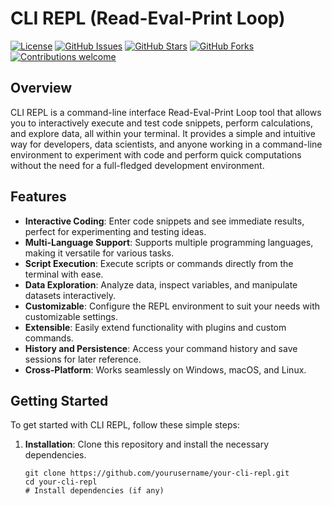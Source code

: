 # CLI REPL (Read-Eval-Print Loop)

[![License](https://img.shields.io/badge/license-MIT-blue.svg)](https://github.com/yourusername/your-cli-repl/blob/main/LICENSE)
[![GitHub Issues](https://img.shields.io/github/issues/yourusername/your-cli-repl)](https://github.com/yourusername/your-cli-repl/issues)
[![GitHub Stars](https://img.shields.io/github/stars/yourusername/your-cli-repl)](https://github.com/yourusername/your-cli-repl/stargazers)
[![GitHub Forks](https://img.shields.io/github/forks/yourusername/your-cli-repl)](https://github.com/yourusername/your-cli-repl/network/members)
[![Contributions welcome](https://img.shields.io/badge/contributions-welcome-brightgreen.svg)](CONTRIBUTING.md)

## Overview

CLI REPL is a command-line interface Read-Eval-Print Loop tool that allows you to interactively execute and test code snippets, perform calculations, and explore data, all within your terminal. It provides a simple and intuitive way for developers, data scientists, and anyone working in a command-line environment to experiment with code and perform quick computations without the need for a full-fledged development environment.

## Features

- **Interactive Coding**: Enter code snippets and see immediate results, perfect for experimenting and testing ideas.
- **Multi-Language Support**: Supports multiple programming languages, making it versatile for various tasks.
- **Script Execution**: Execute scripts or commands directly from the terminal with ease.
- **Data Exploration**: Analyze data, inspect variables, and manipulate datasets interactively.
- **Customizable**: Configure the REPL environment to suit your needs with customizable settings.
- **Extensible**: Easily extend functionality with plugins and custom commands.
- **History and Persistence**: Access your command history and save sessions for later reference.
- **Cross-Platform**: Works seamlessly on Windows, macOS, and Linux.

## Getting Started

To get started with CLI REPL, follow these simple steps:

1. **Installation**: Clone this repository and install the necessary dependencies.
   ```shell
   git clone https://github.com/yourusername/your-cli-repl.git
   cd your-cli-repl
   # Install dependencies (if any)
